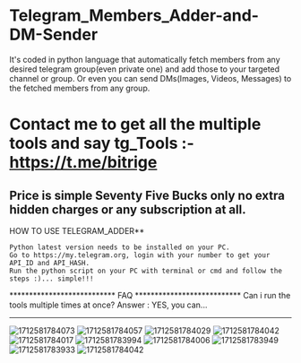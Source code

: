 # Telegram_Members_Adder-and-DM-Sender

It's coded in python language that automatically fetch members from any desired telegram group(even private one) and add those to your targeted channel or group. Or even you can send DMs(Images, Videos, Messages) to the fetched members from any group.

# Contact me to get all the multiple tools and say tg_Tools :- https://t.me/bitrige

## Price is simple Seventy Five Bucks only no extra hidden charges or any subscription at all. 

HOW TO USE TELEGRAM_ADDER**

    Python latest version needs to be installed on your PC.
    Go to https://my.telegram.org, login with your number to get your API_ID and API_HASH.
    Run the python script on your PC with terminal or cmd and follow the steps :)... simple!!!

*************************** FAQ ***************************
    Can i run the tools multiple times at once?
    Answer : YES, you can... 
***********************************************************

![1712581784073](https://github.com/user-attachments/assets/e9b9a35c-4c9c-4e8d-a6e8-97ff014faf53)
![1712581784057](https://github.com/user-attachments/assets/ccda8606-674b-4f18-a6f6-38e8f7e00f81)
![1712581784029](https://github.com/user-attachments/assets/ed777bf0-2c5a-42de-b6be-48898b69f985)
![1712581784042](https://github.com/user-attachments/assets/420f62a3-a3d3-4d51-93f3-22ddb7ee033e)
![1712581784017](https://github.com/user-attachments/assets/7eea07ff-8e75-4280-a49c-f74878440c98)
![1712581783994](https://github.com/user-attachments/assets/570e6ff8-e315-4aa6-b4f9-3f039b2fe4d6)
![1712581784006](https://github.com/user-attachments/assets/f3bc7a10-bf3b-4b7d-a5ea-7dccda581dfb)
![1712581783949](https://github.com/user-attachments/assets/f403643d-ae49-4e55-a7b5-2e177a07df72)
![1712581783933](https://github.com/user-attachments/assets/9cbbbbe8-1478-4c53-ad7f-e758b76319b4)
![1712581784042](https://github.com/user-attachments/assets/674ee48f-c3e4-4ed1-8500-0a117f2fa012)
